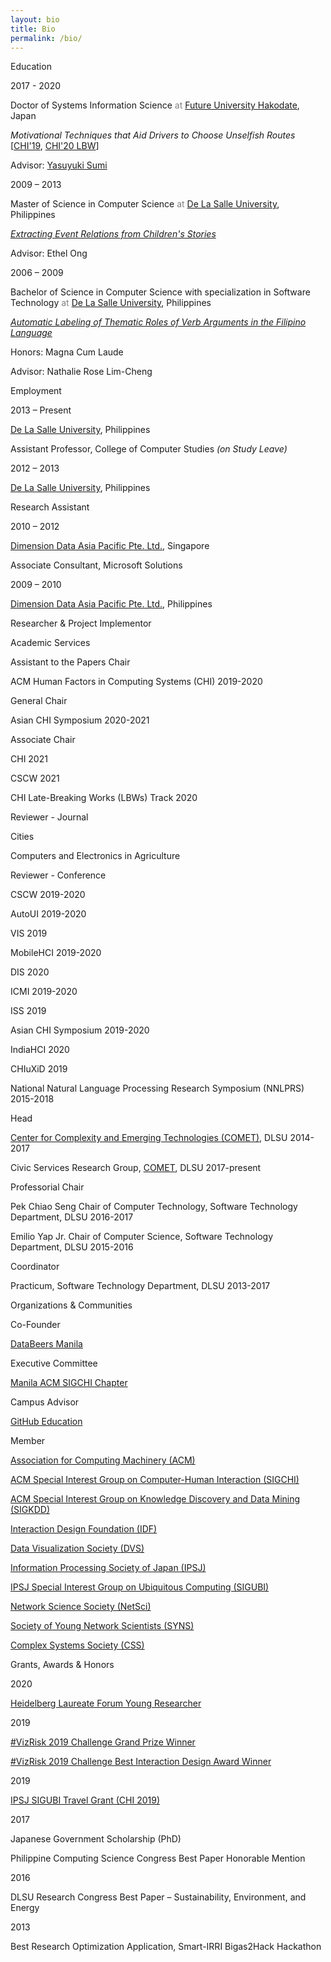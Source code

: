 ```yaml
---
layout: bio
title: Bio
permalink: /bio/
---
```


<!-- Education -->
<div class="twocol-content twocol-section">
    <p class="twocol-left-col"></p>
    <p class="twocol-entry">Education</p>
</div>

<div class="twocol-content">
    <p class="twocol-left-col">2017 - 2020</p>
    <div class="twocol-entry">
        <p>
            <span class="twocol-entry-main">Doctor of Systems Information Science</span> 
            <span style="color: grey">at</span>
            <a href="https://www.fun.ac.jp/en/" target="_blank">Future University Hakodate</a>, Japan
        </p>
        <p><em>Motivational Techniques that Aid Drivers to Choose Unselfish Routes</em> [<a href="/publications/factors-not-follow" target="_blank">CHI'19</a>, <a href="/publications/two-heads-pilot" target="_blank">CHI'20 LBW</a>]</p>
        <p>Advisor: <a href="http://www.fun.ac.jp/~sumi/" target="_blank">Yasuyuki Sumi</a></p>
    </div>
</div>

<div class="twocol-content">
    <p class="twocol-left-col">2009 – 2013</p>
    <div class="twocol-entry">
        <p>
            <span class="twocol-entry-main">Master of Science in Computer Science</span> 
            <span style="color: grey">at</span>
            <a href="https://www.dlsu.edu.ph/" target="_blank">De La Salle University</a>, Philippines
        </p>
        <p><em><a href="/files/2014samson_conceptrel_pkaw.pdf" target="_blank">Extracting Event Relations from Children's Stories</a></em></p>
        <p>Advisor: Ethel Ong</p>
    </div>
</div>

<div class="twocol-content">
    <p class="twocol-left-col">2006 – 2009</p>
    <div class="twocol-entry">
        <p>
            <span class="twocol-entry-main">Bachelor of Science in Computer Science with specialization in Software Technology</span> 
            <span style="color: grey">at</span>
            <a href="https://www.dlsu.edu.ph/" target="_blank">De La Salle University</a>, Philippines
        </p>
        <p><em><a href="/files/2009samson_thematicrole_paclic.pdf" target="_blank">Automatic Labeling of Thematic Roles of Verb Arguments in the Filipino Language</a></em></p>
        <p>Honors: Magna Cum Laude</p>
        <p>Advisor: Nathalie Rose Lim-Cheng</p>
    </div>
</div>

<!-- Employment -->
<div class="twocol-content twocol-section">
    <p class="twocol-left-col"></p>
    <p class="twocol-entry">Employment</p>
</div>

<div class="twocol-content">
    <p class="twocol-left-col">2013 – Present</p>
    <div class="twocol-entry">
        <p>
            <a class="twocol-entry-main" href="https://www.dlsu.edu.ph/" target="_blank">De La Salle University</a>, Philippines
        </p>
        <p>Assistant Professor, College of Computer Studies <em>(on Study Leave)</em></p>
    </div>
</div>

<div class="twocol-content">
    <p class="twocol-left-col">2012 – 2013</p>
    <div class="twocol-entry">
        <p>
            <a class="twocol-entry-main" href="https://www.dlsu.edu.ph/" target="_blank">De La Salle University</a>, Philippines
        </p>
        <p>Research Assistant</p>
    </div>
</div>

<div class="twocol-content">
    <p class="twocol-left-col">2010 – 2012</p>
    <div class="twocol-entry">
        <p>
            <a class="twocol-entry-main" href="https://www.dimensiondata.com/" target="_blank">Dimension Data Asia Pacific Pte. Ltd.</a>, Singapore
        </p>
        <p>Associate Consultant, Microsoft Solutions</p>
    </div>
</div>

<div class="twocol-content">
    <p class="twocol-left-col">2009 – 2010</p>
    <div class="twocol-entry">
        <p>
            <a class="twocol-entry-main" href="https://www.dimensiondata.com/" target="_blank">Dimension Data Asia Pacific Pte. Ltd.</a>, Philippines
        </p>
        <p>Researcher & Project Implementor</p>
    </div>
</div>

<!-- Academic Services -->
<div class="twocol-content twocol-section">
    <p class="twocol-left-col"></p>
    <p class="twocol-entry">Academic Services</p>
</div>

<div class="twocol-content">
    <p class="twocol-left-col">Assistant to the Papers Chair</p>
    <div class="twocol-entry">
        <p><span class="twocol-entry-main">ACM Human Factors in Computing Systems (CHI)</span> 2019-2020</p>
    </div>
</div>

<div class="twocol-content">
    <p class="twocol-left-col">General Chair</p>
    <div class="twocol-entry">
        <p><span class="twocol-entry-main">Asian CHI Symposium</span> 2020-2021</p>
    </div>
</div>

<div class="twocol-content">
    <p class="twocol-left-col">Associate Chair</p>
    <div class="twocol-entry">
        <p><span class="twocol-entry-main">CHI</span> 2021</p>
        <p><span class="twocol-entry-main">CSCW</span> 2021</p>
        <p><span class="twocol-entry-main">CHI Late-Breaking Works (LBWs) Track</span> 2020</p>
    </div>
</div>

<div class="twocol-content">
    <p class="twocol-left-col">Reviewer - Journal</p>
    <div class="twocol-entry">
        <p><span class="twocol-entry-main">Cities</span></p>
        <p><span class="twocol-entry-main">Computers and Electronics in Agriculture</span></p>
    </div>
</div>

<div class="twocol-content">
    <p class="twocol-left-col">Reviewer - Conference</p>
    <div class="twocol-entry">
        <p><span class="twocol-entry-main">CSCW</span> 2019-2020</p>
        <p><span class="twocol-entry-main">AutoUI</span> 2019-2020</p>
        <p><span class="twocol-entry-main">VIS</span> 2019</p>
        <p><span class="twocol-entry-main">MobileHCI</span> 2019-2020</p>
        <p><span class="twocol-entry-main">DIS</span> 2020</p>
        <p><span class="twocol-entry-main">ICMI</span> 2019-2020</p>
        <p><span class="twocol-entry-main">ISS</span> 2019</p>
        <p><span class="twocol-entry-main">Asian CHI Symposium</span> 2019-2020</p>
        <p><span class="twocol-entry-main">IndiaHCI</span> 2020</p>
        <p><span class="twocol-entry-main">CHIuXiD</span> 2019</p>
        <p><span class="twocol-entry-main">National Natural Language Processing Research Symposium (NNLPRS)</span> 2015-2018</p>
    </div>
</div>

<div class="twocol-content">
    <p class="twocol-left-col">Head</p>
    <div class="twocol-entry">
        <p><a class="twocol-entry-main" href="http://comet.dlsu.edu.ph" target="_blank">Center for Complexity and Emerging Technologies (COMET)</a>, DLSU 2014-2017</p>
        <p>Civic Services Research Group, <a class="twocol-entry-main" href="http://comet.dlsu.edu.ph" target="_blank">COMET</a>, DLSU 2017-present</p>
    </div>
</div>

<div class="twocol-content">
    <p class="twocol-left-col">Professorial Chair</p>
    <div class="twocol-entry">
        <p><span class="twocol-entry-main">Pek Chiao Seng Chair of Computer Technology</span>, Software Technology Department, DLSU 2016-2017</p>
        <p><span class="twocol-entry-main">Emilio Yap Jr. Chair of Computer Science</span>, Software Technology Department, DLSU 2015-2016</p>
    </div>
</div>

<div class="twocol-content">
    <p class="twocol-left-col">Coordinator</p>
    <div class="twocol-entry">
        <p><span class="twocol-entry-main">Practicum</span>, Software Technology Department, DLSU 2013-2017</p>
    </div>
</div>

<!-- Organizations & Communities -->
<div class="twocol-content twocol-section">
    <p class="twocol-left-col"></p>
    <p class="twocol-entry">Organizations & Communities</p>
</div>

<div class="twocol-content">
    <p class="twocol-left-col">Co-Founder</p>
    <div class="twocol-entry">
        <p><a href="http://databeersmnl.tumblr.com/" target="_blank">DataBeers Manila</a></p>
    </div>
</div>

<div class="twocol-content">
    <p class="twocol-left-col">Executive Committee</p>
    <div class="twocol-entry">
        <p><a href="https://www.facebook.com/chimnl/" target="_blank">Manila ACM SIGCHI Chapter</a></p>
    </div>
</div>

<div class="twocol-content">
    <p class="twocol-left-col">Campus Advisor</p>
    <div class="twocol-entry">
        <p><a href="https://education.github.com/teachers/advisors" target="_blank">GitHub Education</a></p>
    </div>
</div>

<div class="twocol-content">
    <p class="twocol-left-col">Member</p>
    <div class="twocol-entry">
        <p><a href="http://www.acm.org/" target="_blank">Association for Computing Machinery (ACM)</a></p>
        <p><a href="https://sigchi.org/" target="_blank">ACM Special Interest Group on Computer-Human Interaction (SIGCHI)</a></p>
        <p><a href="https://www.kdd.org/" target="_blank">ACM Special Interest Group on Knowledge Discovery and Data Mining (SIGKDD)</a></p>
        <p><a href="https://www.interaction-design.org/" target="_blank">Interaction Design Foundation (IDF)</a></p>
        <p><a href="https://www.datavisualizationsociety.com/" target="_blank">Data Visualization Society (DVS)</a></p>
        <p><a href="http://www.ipsj.or.jp/english/" target="_blank">Information Processing Society of Japan (IPSJ)</a></p>
        <p><a href="http://sigubi.ipsj.or.jp/" target="_blank">IPSJ Special Interest Group on Ubiquitous Computing (SIGUBI)</a></p>
        <p><a href="https://netscisociety.net/home" target="_blank">Network Science Society (NetSci)</a></p>
        <p><a href="https://www.networkscienceinstitute.org/syns" target="_blank">Society of Young Network Scientists (SYNS)</a></p>
        <p><a href="https://cssociety.org/" target="_blank">Complex Systems Society (CSS)</a></p>
    </div>
</div>

<!-- Grants & Awards -->
<div class="twocol-content twocol-section">
    <p class="twocol-left-col"></p>
    <p class="twocol-entry">Grants, Awards & Honors</p>
</div>

<div class="twocol-content">
    <p class="twocol-left-col">2020</p>
    <div class="twocol-entry">
        <p><a href="https://www.heidelberg-laureate-forum.org" target="_blank">Heidelberg Laureate Forum Young Researcher</a></p>
    </div>
</div>

<div class="twocol-content">
    <p class="twocol-left-col">2019</p>
    <div class="twocol-entry">
        <p><a href="https://blogs.worldbank.org/opendata/visualizing-risk-announcing-winners-vizrisk-2019-challenge" target="_blank">#VizRisk 2019 Challenge Grand Prize Winner</a></p>
        <p><a href="https://blogs.worldbank.org/opendata/visualizing-risk-announcing-winners-vizrisk-2019-challenge" target="_blank">#VizRisk 2019 Challenge Best Interaction Design Award Winner</a></p>
    </div>
</div>

<div class="twocol-content">
    <p class="twocol-left-col">2019</p>
    <div class="twocol-entry">
        <p><a href="http://sigubi.ipsj.or.jp/%E5%9B%BD%E9%9A%9B%E7%99%BA%E8%A1%A8%E5%A5%A8%E5%8A%B1%E8%B3%9E/%E9%81%8E%E5%8E%BB%E3%81%AE%E5%8F%97%E8%B3%9E/" target="_blank">IPSJ SIGUBI Travel Grant (CHI 2019)</a></p>
    </div>
</div>

<div class="twocol-content">
    <p class="twocol-left-col">2017</p>
    <div class="twocol-entry">
        <p>Japanese Government Scholarship (PhD)</p>
        <p>Philippine Computing Science Congress Best Paper Honorable Mention</p>
    </div>
</div>

<div class="twocol-content">
    <p class="twocol-left-col">2016</p>
    <div class="twocol-entry">
        <p>DLSU Research Congress Best Paper – Sustainability, Environment, and Energy</p>
    </div>
</div>

<div class="twocol-content">
    <p class="twocol-left-col">2013</p>
    <div class="twocol-entry">
        <p>Best Research Optimization Application, Smart-IRRI Bigas2Hack Hackathon</p>
    </div>
</div>